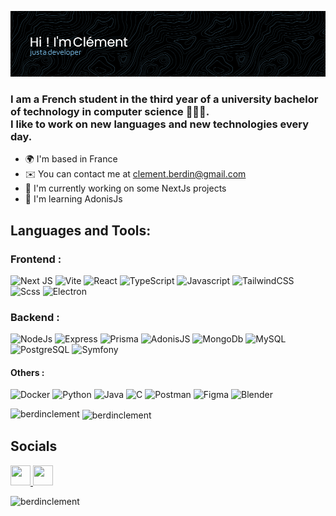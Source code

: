![Header](./header.png)

<h3>I am a French student in the third year of a university bachelor of technology in computer science 🧑🏽‍💻.</br> I like to work on new languages and new technologies every day.</h3> 

* 🌍  I'm based in France
* ✉️  You can contact me at [clement.berdin@gmail.com](mailto:clement.berdin@gmail.com)
* 🚀  I'm currently working on some NextJs projects
* 🧠  I'm learning AdonisJs
 <!-- * 🖥️  See my portfolio at [clementberdin.fr](http://clementberdin.fr) -->

## Languages and Tools:

### Frontend :
![Next JS](https://img.shields.io/badge/Next-%231f231d?style=for-the-badge&logo=next.js&logoColor=white)
![Vite](https://img.shields.io/badge/vite-%231f231d.svg?style=for-the-badge&logo=vite)
![React](https://img.shields.io/badge/react-%231f231d.svg?style=for-the-badge&logo=react&logoColor=9BC7EF)
![TypeScript](https://img.shields.io/badge/typescript-%231f231d.svg?style=for-the-badge&logo=typescript&logoColor=007ACC)
![Javascript](https://img.shields.io/badge/javascript-%231f231d.svg?style=for-the-badge&logo=javascript&logoColor=E0EA36)
![TailwindCSS](https://img.shields.io/badge/tailwindcss-%231f231d.svg?style=for-the-badge&logo=tailwind-css&logoColor=38B2AC)
![Scss](https://img.shields.io/badge/scss-%231f231d.svg?style=for-the-badge&logo=sass&logoColor=pink)
![Electron](https://img.shields.io/badge/electon-%231f231d?style=for-the-badge&logo=electron&logoColor=ABC7E0)

### Backend :
![NodeJs](https://img.shields.io/badge/nodeJs-%231f231d.svg?style=for-the-badge&logo=nodejs&logoColor=white)
![Express](https://img.shields.io/badge/express-%231f231d.svg?style=for-the-badge&logo=express&logoColor=white)
![Prisma](https://img.shields.io/badge/prisma-%231f231d.svg?style=for-the-badge&logo=prisma&logoColor=6aa84f)
![AdonisJS](https://img.shields.io/badge/AdonisJS-%231f231d.svg?style=for-the-badge&logo=AdonisJS)
![MongoDb](https://img.shields.io/badge/mongodb-%231f231d.svg?style=for-the-badge&logo=mongodb&logoColor=6aa84f)
![MySQL](https://img.shields.io/badge/mysql-%231f231d.svg?style=for-the-badge&logo=mysql&logoColor=white)
![PostgreSQL](https://img.shields.io/badge/PostgreSQL-%231f231d.svg?style=for-the-badge&logo=PostgreSQL&logoColor=9BC7EF)
![Symfony](https://img.shields.io/badge/Symfony-%231f231d.svg?style=for-the-badge&logo=Symfony)

#### Others :

![Docker](https://img.shields.io/badge/docker-%231f231d?style=for-the-badge&logo=docker&logoColor=0db7ed)
![Python](https://img.shields.io/badge/python-%231f231d?style=for-the-badge&logo=python)
![Java](https://img.shields.io/badge/java-%231f231d?style=for-the-badge&logo=java)
![C](https://img.shields.io/badge/C-%231f231d?style=for-the-badge&logo=c)
![Postman](https://img.shields.io/badge/Postman-%231f231d.svg?style=for-the-badge&logo=Postman)
![Figma](https://img.shields.io/badge/Figma-%231f231d.svg?style=for-the-badge&logo=Figma)
![Blender](https://img.shields.io/badge/Blender-%231f231d.svg?style=for-the-badge&logo=Blender)

<p><img align="left" src="https://github-readme-stats.vercel.app/api/top-langs?username=berdinclement&count_private=true&title_color=ffffff&text_color=64748b&icon_color=3382ed&bg_color=0d1117&show_icons=true&locale=en&layout=compact&theme=dark" alt="berdinclement" /></p>

<p>&nbsp;<img align="center" src="https://github-readme-stats.vercel.app/api?username=berdinclement&count_private=true&title_color=ffffff&text_color=64748b&icon_color=3382ed&bg_color=0d1117&show_icons=true&locale=en&theme=dark" alt="berdinclement" /></p>

## Socials

<p align="left"> <a href="https://www.github.com/BerdinClement" target="_blank" rel="noreferrer"> <picture> <source media="(prefers-color-scheme: dark)" srcset="https://raw.githubusercontent.com/danielcranney/readme-generator/main/public/icons/socials/github-dark.svg" /> <source media="(prefers-color-scheme: light)" srcset="https://raw.githubusercontent.com/danielcranney/readme-generator/main/public/icons/socials/github.svg" /> <img src="https://raw.githubusercontent.com/danielcranney/readme-generator/main/public/icons/socials/github.svg" width="32" height="32" /> </picture> </a> <a href="https://www.linkedin.com/in/cl%C3%A9ment-berdin-605311230" target="_blank" rel="noreferrer"> <picture> <source media="(prefers-color-scheme: dark)" srcset="https://raw.githubusercontent.com/danielcranney/readme-generator/main/public/icons/socials/linkedin-dark.svg" /> <source media="(prefers-color-scheme: light)" srcset="https://raw.githubusercontent.com/danielcranney/readme-generator/main/public/icons/socials/linkedin.svg" /> <img src="https://raw.githubusercontent.com/danielcranney/readme-generator/main/public/icons/socials/linkedin.svg" width="32" height="32" /> </picture> </a></p>

<p align="left"> <img src="https://komarev.com/ghpvc/?username=berdinclement&label=Profile%20views&color=0e75b6&style=flat" alt="berdinclement" /> </p>
